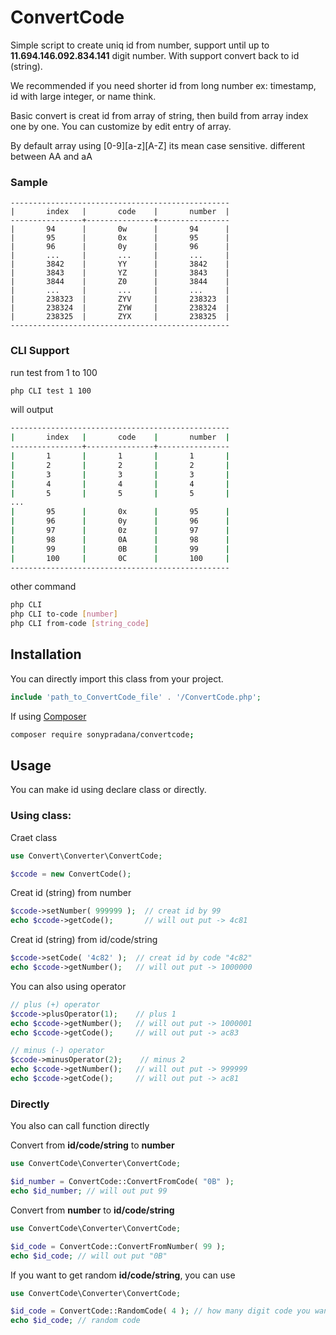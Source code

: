 # ConvertCode
Simple script to create uniq id from number, support until up to **11.694.146.092.834.141** digit number. With support convert back to id (string).

We recommended if you need shorter id from long number ex: timestamp, id with large integer, or name think.

Basic convert is creat id from array of string, then build from array index one by one.
You can customize by edit entry of array.

By default array using [0-9][a-z][A-Z] its mean case sensitive. different between AA and aA

### Sample
```
-------------------------------------------------
|       index   |       code    |       number  |
----------------+---------------+----------------
|       94      |       0w      |       94      |
|       95      |       0x      |       95      |
|       96      |       0y      |       96      |
|       ...     |       ...     |       ...     |
|       3842    |       YY      |       3842    |
|       3843    |       YZ      |       3843    |
|       3844    |       Z0      |       3844    |
|       ...     |       ...     |       ...     |
|       238323  |       ZYV     |       238323  |
|       238324  |       ZYW     |       238324  |
|       238325  |       ZYX     |       238325  |
-------------------------------------------------
```
### CLI Support
run test from 1 to 100
```bash
php CLI test 1 100
```
will output
```bash
-------------------------------------------------
|       index   |       code    |       number  |
----------------+---------------+----------------
|       1       |       1       |       1       |
|       2       |       2       |       2       |
|       3       |       3       |       3       |
|       4       |       4       |       4       |
|       5       |       5       |       5       |
... 
|       95      |       0x      |       95      |
|       96      |       0y      |       96      |
|       97      |       0z      |       97      |
|       98      |       0A      |       98      |
|       99      |       0B      |       99      |
|       100     |       0C      |       100     |
-------------------------------------------------
```
other command
```bash
php CLI 
php CLI to-code [number]
php CLI from-code [string_code]
```

## Installation

You can directly import this class from your project.
```php
include 'path_to_ConvertCode_file' . '/ConvertCode.php';
```
If using [Composer](https://getcomposer.org/)
```bash
composer require sonypradana/convertcode;
```

## Usage
You can make id using declare class or directly.

### Using class:

Craet class
```php
use Convert\Converter\ConvertCode;

$ccode = new ConvertCode();
```
Creat id (string) from number
```php
$ccode->setNumber( 999999 );  // creat id by 99
echo $ccode->getCode();       // will out put -> 4c81
```
Creat id (string) from id/code/string
```php
$ccode->setCode( '4c82' );  // creat id by code "4c82"
echo $ccode->getNumber();   // will out put -> 1000000
```
You can also using operator
```php
// plus (+) operator
$ccode->plusOperator(1);    // plus 1
echo $ccode->getNumber();   // will out put -> 1000001
echo $ccode->getCode();     // will out put -> ac83

// minus (-) operator
$ccode->minusOperator(2);    // minus 2
echo $ccode->getNumber();   // will out put -> 999999
echo $ccode->getCode();     // will out put -> ac81
```

### Directly
You also can call function directly

Convert from **id/code/string** to **number**
```php
use ConvertCode\Converter\ConvertCode;

$id_number = ConvertCode::ConvertFromCode( "0B" );
echo $id_number; // will out put 99
```
Convert from **number** to **id/code/string**
```php
use ConvertCode\Converter\ConvertCode;

$id_code = ConvertCode::ConvertFromNumber( 99 );
echo $id_code; // will out put "0B"
```

If you want to get random **id/code/string**, you can use
```php
use ConvertCode\Converter\ConvertCode;

$id_code = ConvertCode::RandomCode( 4 ); // how many digit code you want
echo $id_code; // random code 
```
